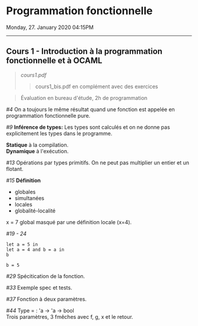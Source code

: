 # Programmation fonctionnelle

Monday, 27. January 2020 04:15PM

---

## Cours 1 - Introduction à la programmation fonctionnelle et à OCAML

> *cours1.pdf*
>> cours1_bis.pdf en complément avec des exercices

> Évaluation en bureau d'étude, 2h de programmation

*#4*
On a toujours le même résultat quand une fonction est appelée en programmation fonctionnelle pure.

*#9*
**Inférence de types:** Les types sont calculés et on ne donne pas explicitement les types dans le programme.

**Statique** à la compilation.  
**Dynamique** à l'exécution.

*#13*
Opérations par types primitifs. On ne peut pas multiplier un entier et un flotant.

*#15*
**Définition**

- globales
- simultanées
- locales
- globalité-localité

x = 7 global masqué par une définition locale (x=4).

*#19 - 24*

~~~
let a = 5 in 
let a = 4 and b = a in
b

b = 5
~~~

*#29*
Spécitication de la fonction.

*#33*
Exemple spec et tests.

*#37*
Fonction à deux paramètres. 

*#44*
Type = : 'a -> 'a -> bool  
Trois paramètres, 3 fmêches avec f, g, x et le retour.
